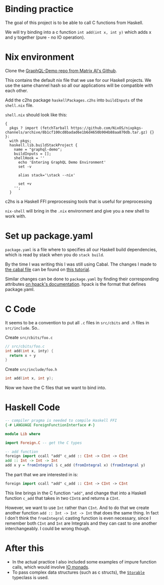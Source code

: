 # Binding practice
The goal of this project is to be able to call C functions from Haskell.

We will try binding into a c function `int add(int x, int y)` which adds x and y together (pure - no IO operation).

# Nix environment

Clone the [GraphQL-Demo repo from Matrix AI's Github](https://github.com/MatrixAI/GraphQL-Demo).

This contains the default nix file that we use for our Haskell projects. We use the same channel hash so all our applications will be compatible with each other.

Add the c2hs package `haskellPackages.c2hs` into `buildInputs` of the `shell.nix` file.

`shell.nix` should look like this:
```
{
  pkgs ? import (fetchTarball https://github.com/NixOS/nixpkgs-channels/archive/8b1cf100cd8badad6e1b6d4650b904b88aa870db.tar.gz) {}
}:
  with pkgs;
  haskell.lib.buildStackProject {
    name = "graphql-demo";
    buildInputs = [];
    shellHook = ''
      echo 'Entering GraphQL Demo Environment'
      set -v

      alias stack='\stack --nix'

      set +v
    '';
  }
```

c2hs is a Haskell FFI preprocessing tools that is useful for preprocessing

`nix-shell` will bring in the `.nix` environment and give you a new shell to work with.

# Set up package.yaml
`package.yaml` is a file where to specifies all our Haskell build dependencies, which is read by stack when you do `stack build`.

By the time I was writing this I was still using Cabal. The changes I made to [the cabal file](/container-practices/binding-practices/binding-practice.cabal) can be found on [this tutorial](http://blog.ezyang.com/2010/06/setting-up-cabal-the-ffi-and-c2hs/).

Similar changes can be done to `package.yaml` by finding their corresponding attributes [on hpack's documentation](https://github.com/sol/hpack#top-level-fields). hpack is the format that defines package.yaml.

# C Code
It seems to be a convention to put all `.c` files in `src/cbits` and `.h` files in `src/include`. So..

Create `src/cbits/foo.c`
```C
// src/cbits/foo.c
int add(int x, inty) {
  return x + y
}
```

Create `src/include/foo.h`
```C
int add(int x, int y);
```

Now we have the C files that we want to bind into.

# Haskell Code
```Haskell
-- compiler pragma is needed to compile Haskell FFI
{-# LANGUAGE ForeignFunctionInterface #-}

module Lib where

import Foreign.C -- get the C types

-- add function
foreign import ccall "add" c_add :: CInt -> CInt -> CInt
add :: Int -> Int -> Int
add x y = fromIntegral $ c_add (fromIntegral x) (fromIntegral y)
```

The part that we are interested in is:
```haskell
foreign import ccall "add" c_add :: CInt -> CInt -> CInt
```
This line brings in the C function `"add"`, and change that into a Haskell function `c_add` that takes in two `CInt`s and returns a `CInt`.

However, we want to use `Int` rather than `CInt`. And to do that we create another function `add :: Int -> Int -> Int` that does the same thing. In fact I don't think the `fromIntegral` casting function is even necessary, since I remember both `CInt` and `Int` are Integrals and they can cast to one another interchangeably. I could be wrong though.

# After this
- In the actual practice I also included some examples of impure function calls, which would involve [IO monads](https://github.com/MatrixAI/Emergence/blob/master/language/haskell/2018:07:03:monadic-io-and-ffi.md).
- To pass complex data structures (such as c structs), the [`Storable`](http://hackage.haskell.org/package/base-4.11.1.0/docs/Foreign-Storable.html) typeclass is used.
